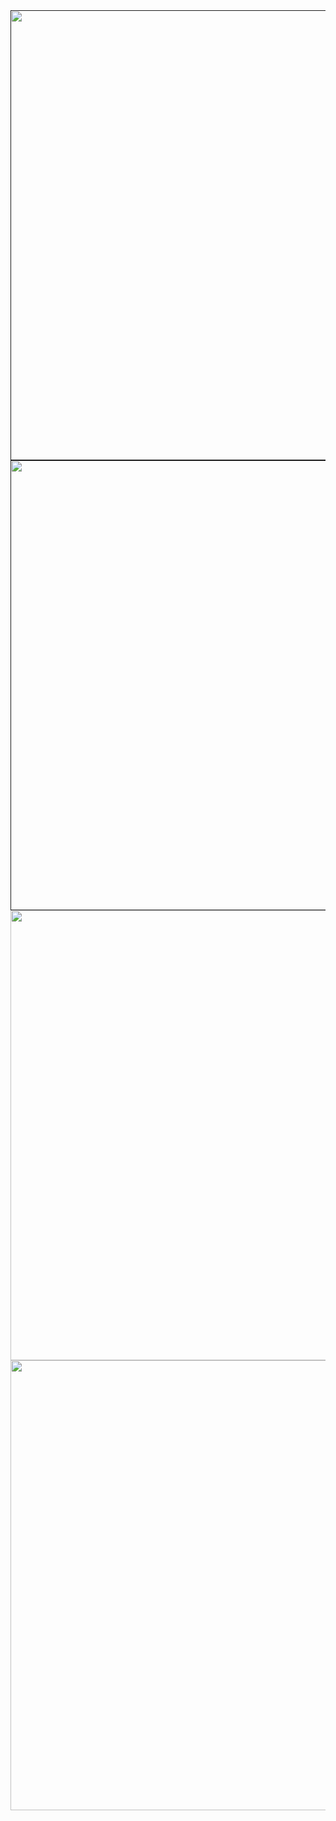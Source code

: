 <a href="">
<img src="https://github.com/sheltowt/hiring-engineers/blob/bill_shelton/report/png/datadog_billshelton-1.png" width="1280" height="720"></a>
<a href="">
<img src="https://github.com/sheltowt/hiring-engineers/blob/bill_shelton/report/png/datadog_billshelton-2.png" width="1280" height="720"></a>
<img src="https://github.com/sheltowt/hiring-engineers/blob/bill_shelton/report/png/datadog_billshelton-3.png" width="1280" height="720"></a>
<img src="https://github.com/sheltowt/hiring-engineers/blob/bill_shelton/report/png/datadog_billshelton-4.png" width="1280" height="720"></a>
